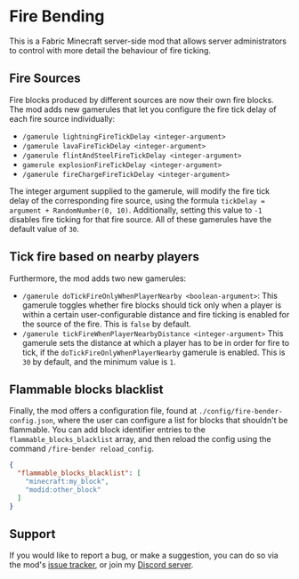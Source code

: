 # Fire Bending

This is a Fabric Minecraft server-side mod that allows server administrators to control with more detail the behaviour of fire ticking.

## Fire Sources

Fire blocks produced by different sources are now their own fire blocks. The mod adds new gamerules that let you configure the fire tick delay of each fire source individually:

- `/gamerule lightningFireTickDelay <integer-argument>`
- `/gamerule lavaFireTickDelay <integer-argument>`
- `/gamerule flintAndSteelFireTickDelay <integer-argument>`
- `gamerule explosionFireTickDelay <integer-argument>`
- `/gamerule fireChargeFireTickDelay <integer-argument>`

The integer argument supplied to the gamerule, will modify the fire tick delay of the corresponding fire source, using the formula `tickDelay = argument + RandomNumber(0, 10)`. Additionally, setting this value to `-1` disables fire ticking for that fire source.
All of these gamerules have the default value of `30`.

## Tick fire based on nearby players

Furthermore, the mod adds two new gamerules:

- `/gamerule doTickFireOnlyWhenPlayerNearby <boolean-argument>`: This gamerule toggles whether fire blocks should tick only when a player is within a certain user-configurable distance and fire ticking is enabled for the source of the fire. This is `false` by default.
- `/gamerule tickFireWhenPlayerNearbyDistance <integer-argument>` This gamerule sets the distance at which a player has to be in order for fire to tick, if the `doTickFireOnlyWhenPlayerNearby` gamerule is enabled. This is `30` by default, and the minimum value is `1`.

## Flammable blocks blacklist

Finally, the mod offers a configuration file, found at `./config/fire-bender-config.json`, where the user can configure a list for blocks that shouldn't be flammable.
You can add block identifier entries to the `flammable_blocks_blacklist` array, and then reload the config using the command `/fire-bender reload_config`.

```json
{
  "flammable_blocks_blacklist": [
    "minecraft:my_block",
    "modid:other_block"
  ]
}
```

## Support

If you would like to report a bug, or make a suggestion, you can do so via the mod's [issue tracker](https://github.com/ArkoSammy12/fire-bending/issues), or join my [Discord server](https://discord.gg/wScNgcvJ3y). 

